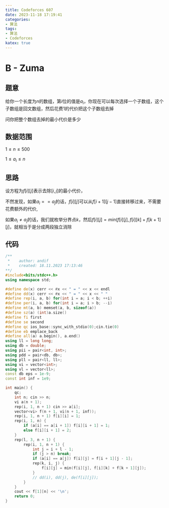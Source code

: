 ```yaml
---
title: Codeforces 607
date: 2023-11-18 17:19:41
categories:
- 算法
tags: 
- 算法
- Codeforces
katex: true
---
```


# B - Zuma

## 题意

给你一个长度为$n$的数组，第$i$位的值是$a_i$，你现在可以每次选择一个子数组，这个子数组是回文数组，然后花费$1$的代价把这个子数组去掉

问你把整个数组去掉的最小代价是多少

## 数据范围

$1 \leq n \leq 500$

$1 \leq a_i \leq n$

## 思路

设方程为$f[i][j]$表示去除$[i, j]$的最小代价，

不然发现，如果$a_i == a_j$的话，$f[i][j]$可以从$f[i + 1][j - 1]$直接转移过来，不需要花费额外的代价,

如果$a_i \neq a_j$的话，我们就枚举分界点$k$，然后$f[i][j] = min(f[i][j], f[i][k] + f[k + 1][j]$，就相当于是分成两段独立消除

## 代码
```c++
/**
 *    author: andif
 *    created: 18.11.2023 17:13:46
**/
#include<bits/stdc++.h>
using namespace std;

#define de(x) cerr << #x << " = " << x << endl
#define dd(x) cerr << #x << " = " << x << " "
#define rep(i, a, b) for(int i = a; i < b; ++i)
#define per(i, a, b) for(int i = a; i > b; --i)
#define mt(a, b) memset(a, b, sizeof(a))
#define sz(a) (int)a.size()
#define fi first
#define se second
#define qc ios_base::sync_with_stdio(0);cin.tie(0)
#define eb emplace_back
#define all(a) a.begin(), a.end()
using ll = long long;
using db = double;
using pii = pair<int, int>;
using pdd = pair<db, db>;
using pll = pair<ll, ll>;
using vi = vector<int>;
using vl = vector<ll>;
const db eps = 1e-9;
const int inf = 1e9;

int main() {
    qc;
    int n; cin >> n;
    vi a(n + 1);
    rep(i, 1, n + 1) cin >> a[i];
    vector<vi> f(n + 1, vi(n + 1, inf));
    rep(i, 1, n + 1) f[i][i] = 1;
    rep(i, 1, n) {
        if (a[i] == a[i + 1]) f[i][i + 1] = 1;
        else f[i][i + 1] = 2;
    }
    rep(l, 3, n + 1) {
        rep(i, 1, n + 1) {
            int j = i + l - 1;
            if (j > n) break;
            if (a[i] == a[j]) f[i][j] = f[i + 1][j - 1];
            rep(k, i, j) {
                f[i][j] = min(f[i][j], f[i][k] + f[k + 1][j]);
            }
            // dd(i), dd(j), de(f[i][j]);
        }
    }
    cout << f[1][n] << '\n';
    return 0;
}
```
